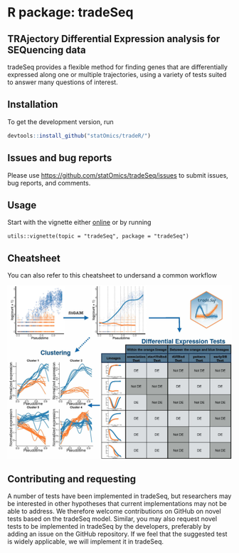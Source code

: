 # R package: tradeSeq
## TRAjectory Differential Expression analysis for SEQuencing data

tradeSeq provides a flexible method for finding genes that are differentially expressed along one or multiple trajectories, using a variety of tests suited to answer many questions of interest.

## Installation

To get the development version, run 
```r
devtools::install_github("statOmics/tradeR/")
```

## Issues and bug reports

Please use https://github.com/statOmics/tradeSeq/issues to submit issues, bug reports, and comments.

## Usage 

Start with the vignette either [online](https://statOmics.github.io/tradeSeq/) or by running
```{r}
utils::vignette(topic = "tradeSeq", package = "tradeSeq")
```

## Cheatsheet

You can also refer to this cheatsheet to undersand a common workflow

![](vignettes/cheatsheet.jpg)

## Contributing and requesting

A number of tests have been implemented in tradeSeq, but researchers may be interested in other hypotheses that current implementations may not be able to address. We therefore welcome contributions on GitHub on novel tests based on the tradeSeq model.
Similar, you may also request novel tests to be implemented in tradeSeq by the developers, preferably by adding an issue on the GitHub repository. If we feel that the suggested test is widely applicable, we will implement it in tradeSeq.
